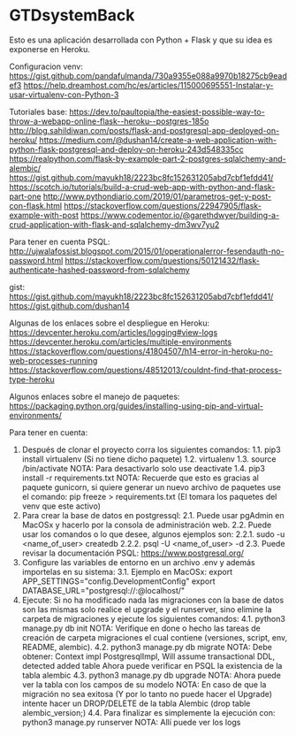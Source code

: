 # GTDsystemBack
Esto es una aplicación desarrollada con Python + Flask y que su idea es exponerse en Heroku.

Configuracion venv:
https://gist.github.com/pandafulmanda/730a9355e088a9970b18275cb9eadef3
https://help.dreamhost.com/hc/es/articles/115000695551-Instalar-y-usar-virtualenv-con-Python-3

Tutoriales base:
https://dev.to/paultopia/the-easiest-possible-way-to-throw-a-webapp-online-flask--heroku--postgres-185o
http://blog.sahildiwan.com/posts/flask-and-postgresql-app-deployed-on-heroku/
https://medium.com/@dushan14/create-a-web-application-with-python-flask-postgresql-and-deploy-on-heroku-243d548335cc
https://realpython.com/flask-by-example-part-2-postgres-sqlalchemy-and-alembic/
https://gist.github.com/mayukh18/2223bc8fc152631205abd7cbf1efdd41/
https://scotch.io/tutorials/build-a-crud-web-app-with-python-and-flask-part-one
http://www.pythondiario.com/2019/01/parametros-get-y-post-con-flask.html
https://stackoverflow.com/questions/22947905/flask-example-with-post
https://www.codementor.io/@garethdwyer/building-a-crud-application-with-flask-and-sqlalchemy-dm3wv7yu2

Para tener en cuenta PSQL:
http://ujwalafossist.blogspot.com/2015/01/operationalerror-fesendauth-no-password.html
https://stackoverflow.com/questions/50121432/flask-authenticate-hashed-password-from-sqlalchemy

gist:
https://gist.github.com/mayukh18/2223bc8fc152631205abd7cbf1efdd41/
https://gist.github.com/dushan14

Algunas de los enlaces sobre el despliegue en Heroku:
https://devcenter.heroku.com/articles/logging#view-logs
https://devcenter.heroku.com/articles/multiple-environments
https://stackoverflow.com/questions/41804507/h14-error-in-heroku-no-web-processes-running
https://stackoverflow.com/questions/48512013/couldnt-find-that-process-type-heroku

Algunos enlaces sobre el manejo de paquetes:
https://packaging.python.org/guides/installing-using-pip-and-virtual-environments/

Para tener en cuenta:
1. Después de clonar el proyecto corra los siguientes comandos:
    1.1. pip3 install virtualenv (Si no tiene dicho paquete)
    1.2. virtualenv <nombre-de-su-virtual-environment>
    1.3. source <nombre-de-su-virtual-environment>/bin/activate
         NOTA: Para desactivarlo solo use deactivate
    1.4. pip3 install -r requirements.txt
         NOTA: Recuerde que esto es gracias al paquete gunicorn, si quiere generar un nuevo archivo de paquetes
         use el comando: pip freeze > requirements.txt (El tomara los paquetes del venv que este activo)
2. Para crear la base de datos en postgressql:
    2.1. Puede usar pgAdmin en MacOSx y hacerlo por la consola de administración web.
    2.2. Puede usar los comandos o lo que desee, algunos ejemplos son:
        2.2.1. sudo -u <name_of_user> createdb <nombre-basededatos>
        2.2.2. psql -U <name_of_user> -d <nombre-basededatos>
    2.3. Puede revisar la documentación PSQL: https://www.postgresql.org/
3. Configure las variables de entorno en un archivo .env y además importelas en su sistema:
    3.1. Ejemplo en MacOSx:
        export APP_SETTINGS="config.DevelopmentConfig"
        export DATABASE_URL="postgresql://<user for example: postgres>:<password-db-postgres>@localhost/<nombre-base-de-datos>"
4. Ejecute:
    Si no ha modificado nada las migraciones con la base de datos son las mismas solo realice el upgrade y el runserver, sino elimine la carpeta de migraciones y ejecute los siguientes comandos:
    4.1. python3 manage.py db init
        NOTA: Verifique en done o hecho las tareas de creación de carpeta migraciones el cual contiene (versiones, script, env, README, alembic).
    4.2. python3 manage.py db migrate
        NOTA: Debe obtener: Context impl PostgresqlImpl, Will assume transactional DDL, detected added table <name-table> 
        Ahora puede verificar en PSQL la existencia de la tabla alembic
    4.3. python3 manage.py db upgrade
        NOTA: Ahora puede ver la tabla con los campos de su modelo
    NOTA: En caso de que la migración no sea exitosa (Y por lo tanto no puede hacer el Upgrade) intente hacer un DROP/DELETE de la tabla Alembic (drop table alembic_version;)
    4.4. Para finalizar es simplemente la ejecución con:
        python3 manage.py runserver
    NOTA: Allí puede ver los logs
